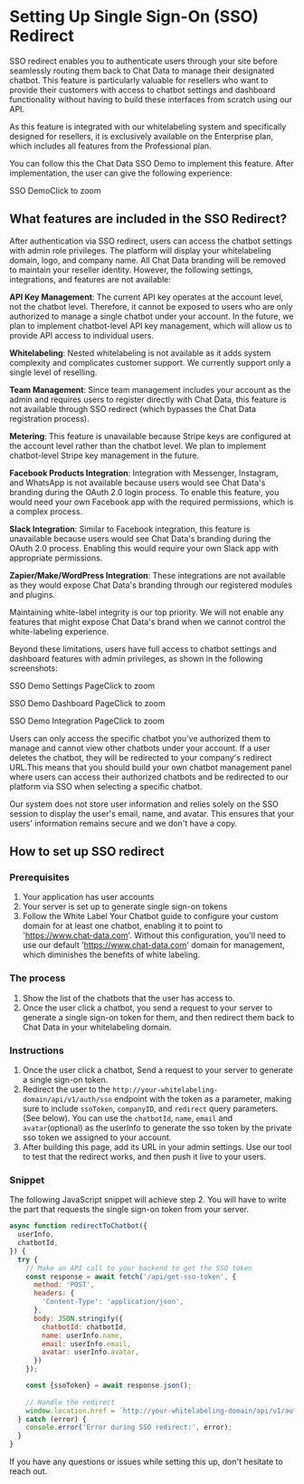 # Setting Up Single Sign-On (SSO) Redirect

SSO redirect enables you to authenticate users through your site before seamlessly routing them back to Chat Data to manage their designated chatbot. This feature is particularly valuable for resellers who want to provide their customers with access to chatbot settings and dashboard functionality without having to build these interfaces from scratch using our API.

As this feature is integrated with our whitelabeling system and specifically designed for resellers, it is exclusively available on the Enterprise plan, which includes all features from the Professional plan.

You can follow this the Chat Data SSO Demo to implement this feature. After implementation, the user can give the following experience:

SSO DemoClick to zoom

## What features are included in the SSO Redirect?

After authentication via SSO redirect, users can access the chatbot settings with admin role privileges. The platform will display your whitelabeling domain, logo, and company name. All Chat Data branding will be removed to maintain your reseller identity. However, the following settings, integrations, and features are not available:

**API Key Management**: The current API key operates at the account level, not the chatbot level. Therefore, it cannot be exposed to users who are only authorized to manage a single chatbot under your account. In the future, we plan to implement chatbot-level API key management, which will allow us to provide API access to individual users.

**Whitelabeling**: Nested whitelabeling is not available as it adds system complexity and complicates customer support. We currently support only a single level of reselling.

**Team Management**: Since team management includes your account as the admin and requires users to register directly with Chat Data, this feature is not available through SSO redirect (which bypasses the Chat Data registration process).

**Metering**: This feature is unavailable because Stripe keys are configured at the account level rather than the chatbot level. We plan to implement chatbot-level Stripe key management in the future.

**Facebook Products Integration**: Integration with Messenger, Instagram, and WhatsApp is not available because users would see Chat Data's branding during the OAuth 2.0 login process. To enable this feature, you would need your own Facebook app with the required permissions, which is a complex process.

**Slack Integration**: Similar to Facebook integration, this feature is unavailable because users would see Chat Data's branding during the OAuth 2.0 process. Enabling this would require your own Slack app with appropriate permissions.

**Zapier/Make/WordPress Integration**: These integrations are not available as they would expose Chat Data's branding through our registered modules and plugins.

Maintaining white-label integrity is our top priority. We will not enable any features that might expose Chat Data's brand when we cannot control the white-labeling experience.

Beyond these limitations, users have full access to chatbot settings and dashboard features with admin privileges, as shown in the following screenshots:

SSO Demo Settings PageClick to zoom

SSO Demo Dashboard PageClick to zoom

SSO Demo Integration PageClick to zoom

Users can only access the specific chatbot you've authorized them to manage and cannot view other chatbots under your account. If a user deletes the chatbot, they will be redirected to your company's redirect URL.This means that you should build your own chatbot management panel where users can access their authorized chatbots and be redirected to our platform via SSO when selecting a specific chatbot.

Our system does not store user information and relies solely on the SSO session to display the user's email, name, and avatar. This ensures that your users' information remains secure and we don't have a copy.

## How to set up SSO redirect

### Prerequisites

1. Your application has user accounts
2. Your server is set up to generate single sign-on tokens
3. Follow the White Label Your Chatbot guide to configure your custom domain for at least one chatbot, enabling it to point to 'https://www.chat-data.com'. Without this configuration, you'll need to use our default 'https://www.chat-data.com' domain for management, which diminishes the benefits of white labeling.

### The process

1. Show the list of the chatbots that the user has access to.
2. Once the user click a chatbot, you send a request to your server to generate a single sign-on token for them, and then redirect them back to Chat Data in your whitelabeling domain.

### Instructions

1. Once the user click a chatbot, Send a request to your server to generate a single sign-on token.
2. Redirect the user to the `http://your-whitelabeling-domain/api/v1/auth/sso` endpoint with the token as a parameter, making sure to include `ssoToken`, `companyID`, and `redirect` query parameters. (See below). You can use the `chatbotId`, `name`, `email` and `avatar`(optional) as the userInfo to generate the sso token by the private sso token we assigned to your account.
3. After building this page, add its URL in your admin settings. Use our tool to test that the redirect works, and then push it live to your users.

### Snippet

The following JavaScript snippet will achieve step 2. You will have to write the part that requests the single sign-on token from your server.

```javascript
async function redirectToChatbot({
  userInfo,
  chatbotId,
}) {
  try {
    // Make an API call to your backend to get the SSO token
    const response = await fetch('/api/get-sso-token', {
      method: 'POST',
      headers: {
        'Content-Type': 'application/json',
      },
      body: JSON.stringify({
        chatbotId: chatbotId,
        name: userInfo.name,
        email: userInfo.email,
        avatar: userInfo.avatar,
      })
    });

    const {ssoToken} = await response.json();
    
    // Handle the redirect
    window.location.href = `http://your-whitelabeling-domain/api/v1/auth/sso?companyid=${process.env.COMPANY_ID}&ssoToken=${ssoToken}&redirect=${encodeURIComponent(process.env.REDIRECT_URL)}`;
  } catch (error) {
    console.error('Error during SSO redirect:', error);
  }
}
```

If you have any questions or issues while setting this up, don't hesitate to reach out.